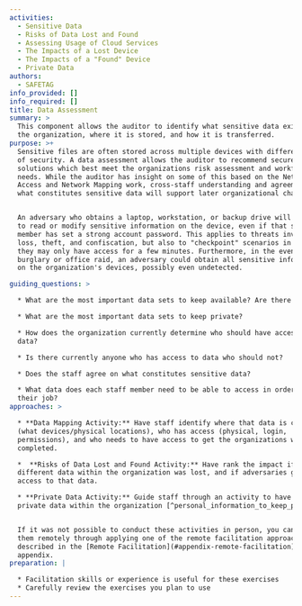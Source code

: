 ```yaml
---
activities:
  - Sensitive Data
  - Risks of Data Lost and Found
  - Assessing Usage of Cloud Services
  - The Impacts of a Lost Device
  - The Impacts of a "Found" Device
  - Private Data
authors:
  - SAFETAG
info_provided: []
info_required: []
title: Data Assessment
summary: >
  This component allows the auditor to identify what sensitive data exists for
  the organization, where it is stored, and how it is transferred.
purpose: >+
  Sensitive files are often stored across multiple devices with different levels
  of security. A data assessment allows the auditor to recommend secure storage
  solutions which best meet the organizations risk assessment and workflow
  needs. While the auditor has insight on some of this based on the Network
  Access and Network Mapping work, cross-staff understanding and agreement on
  what constitutes sensitive data will support later organizational change.


  An adversary who obtains a laptop, workstation, or backup drive will be able
  to read or modify sensitive information on the device, even if that staff
  member has set a strong account password. This applies to threats involving
  loss, theft, and confiscation, but also to "checkpoint" scenarios in which
  they may only have access for a few minutes. Furthermore, in the event of a
  burglary or office raid, an adversary could obtain all sensitive information
  on the organization's devices, possibly even undetected.

guiding_questions: >

  * What are the most important data sets to keep available? Are there backups?

  * What are the most important data sets to keep private?

  * How does the organization currently determine who should have access to
  data?

  * Is there currently anyone who has access to data who should not?

  * Does the staff agree on what constitutes sensitive data?

  * What data does each staff member need to be able to access in order to do
  their job?
approaches: >

  * **Data Mapping Activity:** Have staff identify where that data is currently
  (what devices/physical locations), who has access (physical, login,
  permissions), and who needs to have access to get the organizations work
  completed.

  *  **Risks of Data Lost and Found Activity:** Have rank the impact if
  different data within the organization was lost, and if adversaries gained
  access to that data.

  * **Private Data Activity:** Guide staff through an activity to have them list
  private data within the organization [^personal_information_to_keep_private]


  If it was not possible to conduct these activities in person, you can conduct
  them remotely through applying one of the remote facilitation approaches
  described in the [Remote Facilitation](#appendix-remote-facilitation)
  appendix.
preparation: |

  * Facilitation skills or experience is useful for these exercises
  * Carefully review the exercises you plan to use
---
```


